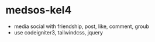 # medsos-kel4
- media social with friendship, post, like, comment, groub 
- use codeigniter3, tailwindcss, jquery

